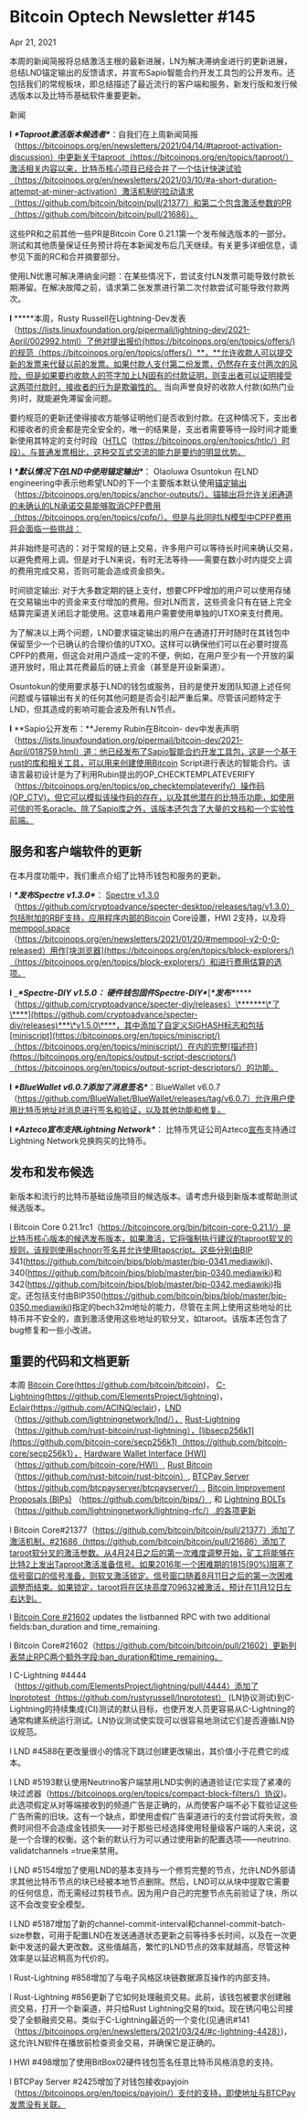 # **Bitcoin Optech Newsletter #145**

Apr 21, 2021

本周的新闻简报将总结激活主根的最新进展，LN为解决滞纳金进行的更新进展，总结LND锚定输出的反馈请求，并宣布Sapio智能合约开发工具包的公开发布。还包括我们的常规板块，即总结描述了最近流行的客户端和服务，新发行版和发行候选版本以及比特币基础软件重要更新。

 

新闻

**l** ***\*Taproot激活版本候选者\****：自我们在上周新闻简报（https://bitcoinops.org/en/newsletters/2021/04/14/#taproot-activation-discussion）中更新关于taproot（https://bitcoinops.org/en/topics/taproot/）激活相关内容以来，比特币核心项目已经合并了一个估计快速试验（https://bitcoinops.org/en/newsletters/2021/03/10/#a-short-duration-attempt-at-miner-activation）激活机制的拉动请求（https://github.com/bitcoin/bitcoin/pull/21377）和第二个包含激活参数的PR（https://github.com/bitcoin/bitcoin/pull/21686）。

 

这些PR和之前其他一些PR是Bitcoin Core 0.21.1第一个发布候选版本的一部分。测试和其他质量保证任务预计将在本新闻发布后几天继续。有关更多详细信息，请参见下面的RC和合并摘要部分。

 

使用LN优惠可解决滞纳金问题：在某些情况下，尝试支付LN发票可能导致付款长期滞留。在解决故障之前，请求第二张发票进行第二次付款尝试可能导致付款两次。

 

**l** *****本周，Rusty Russell在Lightning-Dev发表（https://lists.linuxfoundation.org/pipermail/lightning-dev/2021-April/002992.html）了他对提出报价(https://bitcoinops.org/en/topics/offers/)的规范（https://bitcoinops.org/en/topics/offers/）**，**允许收款人可以提交新的发票来代替以前的发票。如果付款人支付第二份发票，仍然存在支付两次的风险，但是如果要约收款人的签字加上LN固有的付款证明，则支出者可以证明接受这两项付款时，接收者的行为是欺骗性的。 当向声誉良好的收款人付款(如热门业务)时，就能避免滞留金问题。

 

 

 

要约规范的更新还使得接收方能够证明他们是否收到付款。在这种情况下，支出者和接收者的资金都是完全安全的，唯一的结果是，支出者需要等待一段时间才能重新使用其特定的支付时段（[HTLC](https://bitcoinops.org/en/topics/htlc/)（https://bitcoinops.org/en/topics/htlc/）时段）。与普通发票相比，这种交互式交流的能力是要约的明显优势。

 

 

 

 

**l** ***\*默认情况下在LND中使用锚定输出\****： Olaoluwa Osuntokun 在LND engineering中表示他希望LND的下一个主要版本默认使用[锚定输出](https://bitcoinops.org/en/topics/anchor-outputs/)（https://bitcoinops.org/en/topics/anchor-outputs/）。锚输出将允许关闭通道的未确认的LN承诺交易能够取消CPFP费用（https://bitcoinops.org/en/topics/cpfp/）。但是与此同时LN模型中CPFP费用将会面临一些挑战：

 

并非始终是可选的：对于常规的链上交易，许多用户可以等待长时间来确认交易，以避免费用上调。但是对于LN来说，有时无法等待——需要在数小时内提交上调的费用完成交易，否则可能会造成资金损失。

 

 

时间锁定输出: 对于大多数定期的链上支付，想要CPFP增加的用户可以使用存储在交易输出中的资金来支付增加的费用。但对LN而言，这些资金只有在链上完全结算完渠道关闭后才能使用。这意味着用户需要使用单独的UTXO来支付费用。

 

 

为了解决以上两个问题，LND要求锚定输出的用户在通道打开时随时在其钱包中保留至少一个已确认的合理价值的UTXO。这样可以确保他们可以在必要时提高CPFP的费用，但这会对用户造成一定的不便，例如，在用户至少有一个开放的渠道开放时，阻止其花费最后的链上资金（甚至是开设新渠道）。

 

Osuntokun的使用要求基于LND的钱包或服务，目的是使开发团队知道上述任何问题或与锚输出有关的任何其他问题是否会引起严重后果。尽管该问题特定于LND，但其造成的影响可能会波及所有LN节点。

 

 

**l** **Sapio公开发布：**Jeremy Rubin在Bitcoin- dev中发表声明（https://lists.linuxfoundation.org/pipermail/bitcoin-dev/2021-April/018759.html）道：他已经发布了Sapio智能合约开发工具包，这是一个基于rust的库和相关工具，可以用来创建使用Bitcoin Script进行表达的智能合约。该语言最初设计是为了利用Rubin提出的OP_CHECKTEMPLATEVERIFY（https://bitcoinops.org/en/topics/op_checktemplateverify/）操作码(OP_CTV)，但它可以模拟该操作码的存在，以及其他潜在的比特币功能，如使用可信的签名oracle。除了Sapio库之外，该版本还包含了大量的文档和一个实验性前端。

 

 

## 服务和客户端软件的更新

 

在本月度功能中，我们重点介绍了比特币钱包和服务的更新。

 

l ***\*发布Spectre v1.3.0\****： [Spectre v1.3.0](https://github.com/cryptoadvance/specter-desktop/releases/tag/v1.3.0)（https://github.com/cryptoadvance/specter-desktop/releases/tag/v1.3.0）包括附加的RBF支持，应用程序内部的Bitcoin Core设置，HWI 2支持，以及将[mempool.space](#mempool-v2-0-0-released)（https://bitcoinops.org/en/newsletters/2021/01/20/#mempool-v2-0-0-released）用作[块浏览器](https://bitcoinops.org/en/topics/block-explorers/)（https://bitcoinops.org/en/topics/block-explorers/）和进行费用估算的选项。

 

**l** [ ](#specter-diy-v1-5-0)***\*Spectre-DIY v1.5.0： 硬件钱包固件Spectre-DIY\****[***\*发布\*******\*（https://github.com/cryptoadvance/specter-diy/releases）\*******\*了\****](https://github.com/cryptoadvance/specter-diy/releases)***\*v1.5.0\****，其中添加了自定义SIGHASH标志和包括[miniscript](https://bitcoinops.org/en/topics/miniscript/)（https://bitcoinops.org/en/topics/miniscript/）在内的完整[描述符](https://bitcoinops.org/en/topics/output-script-descriptors/)（https://bitcoinops.org/en/topics/output-script-descriptors/）的功能。

 

**l** ***\*BlueWallet v6.0.7添加了消息签名\****：BlueWallet v6.0.7（https://github.com/BlueWallet/BlueWallet/releases/tag/v6.0.7）允许用户使用比特币地址对消息进行签名和验证，以及其他功能和修复。

 

**l** ***\*Azteco宣布支持Lightning Network\****： 比特币凭证公司Azteco[宣布](https://medium.com/@Azteco_/at-azteco-weve-been-experimenting-with-lightning-for-over-a-year-refining-our-thinking-and-user-b9d112cff13c)支持通过Lightning Network兑换购买的比特币。

 

## **发布和发布候选**

新版本和流行的比特币基础设施项目的候选版本。请考虑升级到新版本或帮助测试候选版本。

 

l Bitcoin Core 0.21.1rc1（https://bitcoincore.org/bin/bitcoin-core-0.21.1/）是比特币核心版本的候选发布版本，如果激活，它将强制执行建议的taproot软叉的规则，该规则使用schnorr签名并允许使用tapscript。这些分别由BIP 341(https://github.com/bitcoin/bips/blob/master/bip-0341.mediawiki)、340(https://github.com/bitcoin/bips/blob/master/bip-0340.mediawiki)和342(https://github.com/bitcoin/bips/blob/master/bip-0342.mediawiki)指定。还包括支付由BIP350(https://github.com/bitcoin/bips/blob/master/bip-0350.mediawiki)指定的bech32m地址的能力，尽管在主网上使用这些地址的比特币并不安全的，直到激活使用这些地址的软分叉，如taroot。该版本还包含了bug修复和一些小改进。

 

 

## 重要的代码和文档更新

本周 [Bitcoin Core](https://github.com/bitcoin/bitcoin)(https://github.com/bitcoin/bitcoin)， [C-Lightning](https://github.com/ElementsProject/lightning)(https://github.com/ElementsProject/lightning)，[Eclair](https://github.com/ACINQ/eclair)(https://github.com/ACINQ/eclair)，[LND](https://github.com/lightningnetwork/lnd/)（https://github.com/lightningnetwork/lnd/）， [Rust-Lightning](https://github.com/rust-bitcoin/rust-lightning)（https://github.com/rust-bitcoin/rust-lightning），[libsecp256k1](https://github.com/bitcoin-core/secp256k1)（https://github.com/bitcoin-core/secp256k1）， [Hardware Wallet Interface (HWI)](https://github.com/bitcoin-core/HWI) （https://github.com/bitcoin-core/HWI）, [Rust Bitcoin](https://github.com/rust-bitcoin/rust-bitcoin)（https://github.com/rust-bitcoin/rust-bitcoin）, [BTCPay Server](https://github.com/btcpayserver/btcpayserver/)（https://github.com/btcpayserver/btcpayserver/）, [Bitcoin Improvement Proposals (BIPs)](https://github.com/bitcoin/bips/) （https://github.com/bitcoin/bips/）, 和 [Lightning BOLTs](https://github.com/lightningnetwork/lightning-rfc/)（https://github.com/lightningnetwork/lightning-rfc/）.的各项更新

 

l Bitcoin Core#21377（https://github.com/bitcoin/bitcoin/pull/21377）添加了激活机制，#21686（https://github.com/bitcoin/bitcoin/pull/21686）添加了taroot软分叉的激活参数。从4月24日之后的第一次难度调整开始，矿工将能够在比特2上发出Taproot激活准备信号。如果2016年一个困难期的1815(90%)阻塞了信号窗口的信号准备，则软叉激活锁定。信号窗口随着8月11日之后的第一次困难调整而结束。如果锁定，taroot将在区块高度709632被激活，预计在11月12日左右达到。

 

l [Bitcoin Core #21602](https://github.com/bitcoin/bitcoin/issues/21602) updates the listbanned RPC with two additional fields:ban_duration and time_remaining.

 

l Bitcoin Core#21602（https://github.com/bitcoin/bitcoin/pull/21602）更新列表禁止RPC两个额外字段:ban_duration和time_remaining。

 

 

l C-Lightning #4444（https://github.com/ElementsProject/lightning/pull/4444）添加了lnprototest（https://github.com/rustyrussell/lnprototest） (LN协议测试)到C-Lightning的持续集成(CI)测试的默认目标，也使开发人员更容易从C-Lightning的通常构建系统运行测试。LN协议测试使实现可以很容易地测试它们是否遵循LN协议规范。

 

l LND #4588在更改量很小的情况下跳过创建更改输出，其价值小于花费它的成本。

 

l LND #5193默认使用Neutrino客户端禁用LND实例的通道验证(它实现了紧凑的块过滤器（https://bitcoinops.org/en/topics/compact-block-filters/）协议)。此选项假定从对等端接收到的频道广告是正确的，从而使客户端不必下载验证这些广告所需的旧块。这有一个缺点，即使用虚假广告渠道进行的支付尝试将失败，浪费时间但不会造成金钱损失——对于那些已经选择使用轻量级客户端的人来说，这是一个合理的权衡。这个新的默认行为可以通过使用新的配置选项——neutrino. validatchannels =true来禁用。

 

l LND #5154增加了使用LND的基本支持与一个修剪完整的节点，允许LND外部请求其他比特币节点的块已经被本地节点删除。然后，LND可以从块中提取它需要的任何信息，而无需经过剪枝节点。因为用户自己的完整节点先前验证了块，所以这不会改变安全模型。

 

l LND #5187增加了新的channel-commit-interval和channel-commit-batch-size参数，可用于配置LND在发送通道状态更新之前等待多长时间，以及在一次更新中发送的最大更改数。这些值越高，繁忙的LND节点的效率就越高，尽管这种效率是以延迟稍高为代价的。

 

l Rust-Lightning #858增加了与电子风格区块链数据源互操作的内部支持。

 

l Rust-Lightning #856更新了它如何处理融资交易。此前，该钱包被要求创建融资交易，打开一个新渠道，并只给Rust Lightning交易的txid。现在锈闪电公司接受了全额融资交易。类似于C-Lightning最近的一个变化(见通讯#141（https://bitcoinops.org/en/newsletters/2021/03/24/#c-lightning-4428）)，这允许LN软件在播放前检查资金交易，并确保它是正确的。

 

l HWI #498增加了使用BitBox02硬件钱包签名任意比特币风格消息的支持。

 

l BTCPay Server #2425增加了对钱包接收payjoin（https://bitcoinops.org/en/topics/payjoin/）支付的支持，即使地址与BTCPay发票没有关联。

 